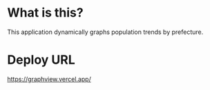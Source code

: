 # What is this?
This application dynamically graphs population trends by prefecture.
# Deploy URL
https://graphview.vercel.app/
